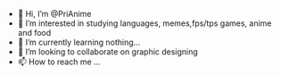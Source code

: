 - 👋 Hi, I’m @PriAnime
- 👀 I’m interested in studying languages, memes,fps/tps games, anime and food 
- 🌱 I’m currently learning nothing...
- 💞️ I’m looking to collaborate on graphic designing
- 📫 How to reach me ...

<!---
PriAnime/PriAnime is a ✨ special ✨ repository because its `README.md` (this file) appears on your GitHub profile.
You can click the Preview link to take a look at your changes.
--->
